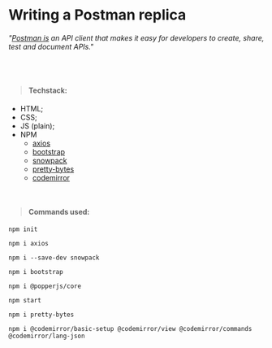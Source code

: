 # Writing a Postman replica

###### "[Postman is](https://bit.ly/2Um0Mxg) an API client that makes it easy for developers to create, share, test and document APIs."
<br>

>#### Techstack:
* HTML;
* CSS;
* JS (plain);
* NPM
  * [axios](https://www.npmjs.com/package/axios)
  * [bootstrap](https://www.npmjs.com/package/bootstrap)
  * [snowpack](https://www.npmjs.com/package/snowpack)
  * [pretty-bytes](https://www.npmjs.com/package/pretty-bytes)
  * [codemirror](https://www.npmjs.com/package/codemirror)

<br>

>#### Commands used:

`npm init`

`npm i axios`

`npm i --save-dev snowpack`

`npm i bootstrap`

`npm i @popperjs/core`

`npm start`

`npm i pretty-bytes`

`npm i @codemirror/basic-setup @codemirror/view @codemirror/commands @codemirror/lang-json`
